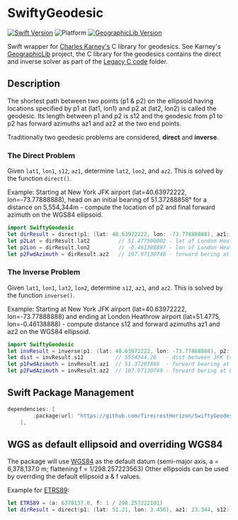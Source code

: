 # SwiftyGeodesic

[![Swift Version](https://img.shields.io/badge/swift-5.4-blue.svg)](https://swift.org)
![Platform](https://img.shields.io/badge/platform-macOS|linux--64-lightgray.svg)
[![GeographicLib Version](https://img.shields.io/badge/GeographicLib-1.52.0-blue.svg)](https://geographiclib.sourceforge.io/)

Swift wrapper for [Charles Karney's](https://sourceforge.net/u/karney/) C library for geodesics. See Karney's [GeographicLib](https://sourceforge.net/projects/geographiclib/) project, the C library for the geodesics contains the direct and inverse solver as part of the [Legacy C code](https://sourceforge.net/p/geographiclib/code/ci/master/tree/legacy/C/) folder.

## Description

The shortest path between two points (p1 & p2) on the ellipsoid having locations specified by p1 at (lat1, lon1) and p2 at (lat2, lon2) is called the geodesic.  Its length between p1 and p2 is s12 and the geodesic from p1 to p2 has forward azimuths az1 and az2 at the two end points.

Traditionally two geodesic problems are considered, **direct** and **inverse**.

### The Direct Problem

Given `lat1`, `lon1`, `s12`, `az1`, determine `lat2`, `lon2`, and `az2`.  This is solved by the function `direct()`.

Example: Starting at New York JFK airport (lat=40.63972222, lon=-73.77888888), head on an initial bearing of 51.37288858° for a distance on 5,554,344m - compute the location of p2 and final forward azimuth on the WGS84 ellipsoid.

``` swift
import SwiftyGeodesic
let dirResult = direct(p1: (lat: 40.63972222, lon: -73.77888888), az1: 51.37287886, s12: 5554344.26)
let p2Lat = dirResult.lat2         // 51.477500002 - lat of London Heathrow (LHR) airport
let p2Lon = dirResult.lon2         // -0.461388897 - lon of London Heathrow (LHR) airport
let p2FwdAzimuth = dirResult.az2   // 107.97130748 - forward bering at LHR
```

### The Inverse Problem

Given `lat1`, `lon1`, `lat2`, `lon2`, determine `s12`, `az1`, and `az2`.  This is solved by the function `inverse()`.

Example: Starting at New York JFK airport (lat=40.63972222, lon=-73.77888888) and ending at London Heathrow airport (lat=51.4775, lon=-0.46138888) - compute distance s12 and forward azimuths az1 and az2 on the WGS84 ellipsoid.

``` swift
import SwiftyGeodesic
let invResult = inverse(p1: (lat: 40.63972222, lon: -73.77888888), p2: (lat: 51.4775, lon: -0.46138888))
let dist = invResult.s12          // 5554344.26   - dist between JFK to LHR
let p1FwdAzimuth = invResult.az1  // 51.37287886  - forward bearing at JFK
let p2FwdAzimuth = invResult.az2  // 107.97130749 - forward bering at LHR
```

## Swift Package Management

``` swift
dependencies: [
        .package(url: "https://github.com/firecrestHorizon/SwiftyGeodesic.git", from: "1.0.0"),
    ],
```

## WGS as default ellipsoid and overriding WGS84

The package will use [WGS84](https://en.wikipedia.org/wiki/World_Geodetic_System#WGS84) as the default datum (semi-major axis, a = 6,378,137.0 m; flattening f = 1/298.257223563)
Other ellipsoids can be used by overrding the default ellipsoid a & f values.

Example for [ETRS89](https://en.wikipedia.org/wiki/European_Terrestrial_Reference_System_1989):

``` swift
let ETRS89 = (a: 6378137.0, f: 1 / 298.257222101)
let dirResult = direct(p1: (lat: 51.21, lon: 3.456), az1: 23.344, s12: 10000, ellipsoid: ETRS89)
```

